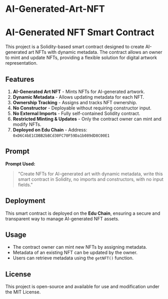 # AI-Generated-Art-NFT
# AI-Generated NFT Smart Contract

This project is a Solidity-based smart contract designed to create AI-generated art NFTs with dynamic metadata. The contract allows an owner to mint and update NFTs, providing a flexible solution for digital artwork representation.

## Features

1. **AI-Generated Art NFT** - Mints NFTs for AI-generated artwork.
2. **Dynamic Metadata** - Allows updating metadata for each NFT.
3. **Ownership Tracking** - Assigns and tracks NFT ownership.
4. **No Constructor** - Deployable without requiring constructor input.
5. **No External Imports** - Fully self-contained Solidity contract.
6. **Restricted Minting & Updates** - Only the contract owner can mint and modify NFTs.
7. **Deployed on Edu Chain** - Address: `0xD6C4bE1CDBB2bBCd30FC70F59Da1b089dD8C00E1`

## Prompt

**Prompt Used:**
> "Create NFTs for AI-generated art with dynamic metadata, write this smart contract in Solidity, no imports and constructors, with no input fields."

## Deployment

This smart contract is deployed on the **Edu Chain**, ensuring a secure and transparent way to manage AI-generated NFT assets.

## Usage

- The contract owner can mint new NFTs by assigning metadata.
- Metadata of an existing NFT can be updated by the owner.
- Users can retrieve metadata using the `getNFT()` function.

## License

This project is open-source and available for use and modification under the MIT License.

